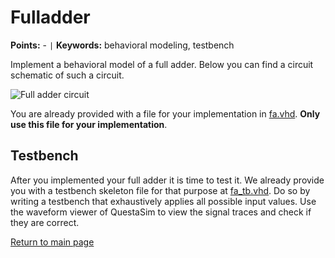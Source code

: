 
# Fulladder
**Points:** - ` | ` **Keywords:** behavioral modeling, testbench

Implement a behavioral model of a full adder.
Below you can find a circuit schematic of such a circuit.

![Full adder circuit](.mdata/fa.svg)

You are already provided with a file for your implementation in [fa.vhd](src/fa.vhd).
**Only use this file for your implementation**.

## Testbench

After you implemented your full adder it is time to test it.
We already provide you with a testbench skeleton file for that purpose at [fa_tb.vhd](tb/fa_tb.vhd).
Do so by writing a testbench that exhaustively applies all possible input values.
Use the waveform viewer of QuestaSim to view the signal traces and check if they are correct.


[Return to main page](../../../readme.md)
